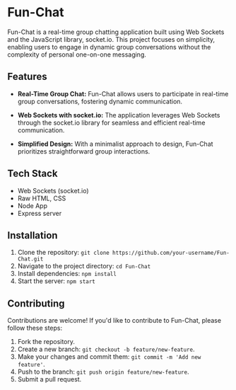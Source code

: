# Fun-Chat

Fun-Chat is a real-time group chatting application built using Web Sockets and the JavaScript library, socket.io. This project focuses on simplicity, enabling users to engage in dynamic group conversations without the complexity of personal one-on-one messaging.

## Features

- **Real-Time Group Chat:** Fun-Chat allows users to participate in real-time group conversations, fostering dynamic communication.

- **Web Sockets with socket.io:** The application leverages Web Sockets through the socket.io library for seamless and efficient real-time communication.

- **Simplified Design:** With a minimalist approach to design, Fun-Chat prioritizes straightforward group interactions.

## Tech Stack

- Web Sockets (socket.io)
- Raw HTML, CSS
- Node App
- Express server

## Installation

1. Clone the repository: `git clone https://github.com/your-username/Fun-Chat.git`
2. Navigate to the project directory: `cd Fun-Chat`
3. Install dependencies: `npm install`
4. Start the server: `npm start`

## Contributing

Contributions are welcome! If you'd like to contribute to Fun-Chat, please follow these steps:

1. Fork the repository.
2. Create a new branch: `git checkout -b feature/new-feature`.
3. Make your changes and commit them: `git commit -m 'Add new feature'`.
4. Push to the branch: `git push origin feature/new-feature`.
5. Submit a pull request.
